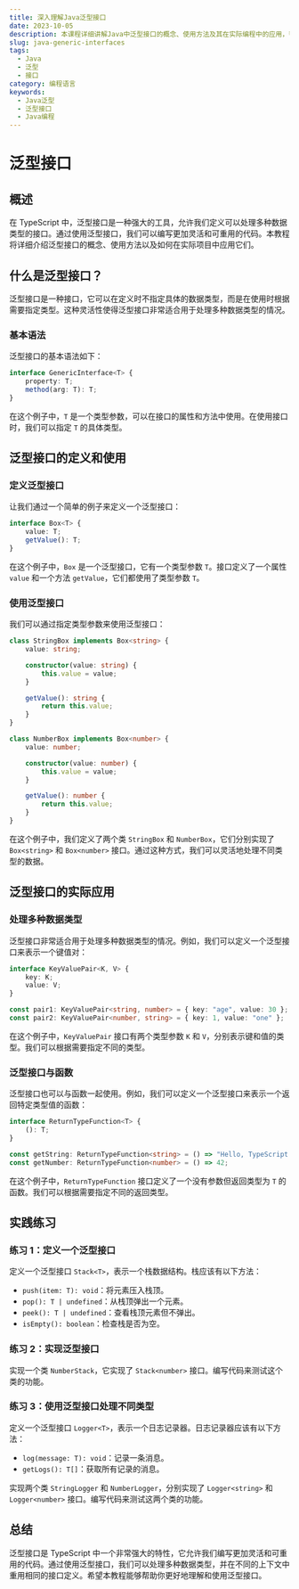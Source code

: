 ```yaml
---
title: 深入理解Java泛型接口
date: 2023-10-05
description: 本课程详细讲解Java中泛型接口的概念、使用方法及其在实际编程中的应用，帮助开发者掌握泛型接口的高级技巧。
slug: java-generic-interfaces
tags:
  - Java
  - 泛型
  - 接口
category: 编程语言
keywords:
  - Java泛型
  - 泛型接口
  - Java编程
---
```


# 泛型接口

## 概述

在 TypeScript 中，泛型接口是一种强大的工具，允许我们定义可以处理多种数据类型的接口。通过使用泛型接口，我们可以编写更加灵活和可重用的代码。本教程将详细介绍泛型接口的概念、使用方法以及如何在实际项目中应用它们。

## 什么是泛型接口？

泛型接口是一种接口，它可以在定义时不指定具体的数据类型，而是在使用时根据需要指定类型。这种灵活性使得泛型接口非常适合用于处理多种数据类型的情况。

### 基本语法

泛型接口的基本语法如下：

```typescript
interface GenericInterface<T> {
    property: T;
    method(arg: T): T;
}
```

在这个例子中，`T` 是一个类型参数，可以在接口的属性和方法中使用。在使用接口时，我们可以指定 `T` 的具体类型。

## 泛型接口的定义和使用

### 定义泛型接口

让我们通过一个简单的例子来定义一个泛型接口：

```typescript
interface Box<T> {
    value: T;
    getValue(): T;
}
```

在这个例子中，`Box` 是一个泛型接口，它有一个类型参数 `T`。接口定义了一个属性 `value` 和一个方法 `getValue`，它们都使用了类型参数 `T`。

### 使用泛型接口

我们可以通过指定类型参数来使用泛型接口：

```typescript
class StringBox implements Box<string> {
    value: string;

    constructor(value: string) {
        this.value = value;
    }

    getValue(): string {
        return this.value;
    }
}

class NumberBox implements Box<number> {
    value: number;

    constructor(value: number) {
        this.value = value;
    }

    getValue(): number {
        return this.value;
    }
}
```

在这个例子中，我们定义了两个类 `StringBox` 和 `NumberBox`，它们分别实现了 `Box<string>` 和 `Box<number>` 接口。通过这种方式，我们可以灵活地处理不同类型的数据。

## 泛型接口的实际应用

### 处理多种数据类型

泛型接口非常适合用于处理多种数据类型的情况。例如，我们可以定义一个泛型接口来表示一个键值对：

```typescript
interface KeyValuePair<K, V> {
    key: K;
    value: V;
}

const pair1: KeyValuePair<string, number> = { key: "age", value: 30 };
const pair2: KeyValuePair<number, string> = { key: 1, value: "one" };
```

在这个例子中，`KeyValuePair` 接口有两个类型参数 `K` 和 `V`，分别表示键和值的类型。我们可以根据需要指定不同的类型。

### 泛型接口与函数

泛型接口也可以与函数一起使用。例如，我们可以定义一个泛型接口来表示一个返回特定类型值的函数：

```typescript
interface ReturnTypeFunction<T> {
    (): T;
}

const getString: ReturnTypeFunction<string> = () => "Hello, TypeScript!";
const getNumber: ReturnTypeFunction<number> = () => 42;
```

在这个例子中，`ReturnTypeFunction` 接口定义了一个没有参数但返回类型为 `T` 的函数。我们可以根据需要指定不同的返回类型。

## 实践练习

### 练习 1：定义一个泛型接口

定义一个泛型接口 `Stack<T>`，表示一个栈数据结构。栈应该有以下方法：

- `push(item: T): void`：将元素压入栈顶。
- `pop(): T | undefined`：从栈顶弹出一个元素。
- `peek(): T | undefined`：查看栈顶元素但不弹出。
- `isEmpty(): boolean`：检查栈是否为空。

### 练习 2：实现泛型接口

实现一个类 `NumberStack`，它实现了 `Stack<number>` 接口。编写代码来测试这个类的功能。

### 练习 3：使用泛型接口处理不同类型

定义一个泛型接口 `Logger<T>`，表示一个日志记录器。日志记录器应该有以下方法：

- `log(message: T): void`：记录一条消息。
- `getLogs(): T[]`：获取所有记录的消息。

实现两个类 `StringLogger` 和 `NumberLogger`，分别实现了 `Logger<string>` 和 `Logger<number>` 接口。编写代码来测试这两个类的功能。

## 总结

泛型接口是 TypeScript 中一个非常强大的特性，它允许我们编写更加灵活和可重用的代码。通过使用泛型接口，我们可以处理多种数据类型，并在不同的上下文中重用相同的接口定义。希望本教程能够帮助你更好地理解和使用泛型接口。